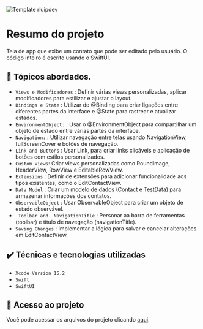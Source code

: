 
![Template rluipdev]()
 # Resumo do projeto
Tela de app que exibe um contato que pode ser editado pelo usuário. O código inteiro é escrito usando o SwiftUI.

## 🔨 Tópicos abordados.
 
- `Views e Modificadores` : Definir várias views personalizadas, aplicar modificadores para estilizar e ajustar o layout.
- `Bindings e State` :  Utilizar de @Binding para criar ligações entre diferentes partes da interface e @State para rastrear e atualizar estados.
- `EnvironmentObject:` : Usar o @EnvironmentObject para compartilhar um objeto de estado entre várias partes da interface.
-  `Navigation:` : Utilizar  navegação entre telas usando NavigationView, fullScreenCover e botões de navegação.
-  `Link and Buttons` :  Usar Link,  para criar links clicáveis e aplicação de botões com estilos personalizados.
- `Custom Views`: Criar views personalizadas como RoundImage, HeaderView, RowView e EditableRowView.
- `Extensions` : Definir de extensões para adicionar funcionalidade aos tipos existentes, como o EditContactView.
- `Data Model` : Criar  um modelo de dados (Contact e TestData) para armazenar informações dos contatos.
- `ObservableObject` : Usar ObservableObject para criar um objeto de estado observável.
- ` Toolbar and  NavigationTitle` : Personar aa barra de ferramentas (toolbar) e título de navegação (navigationTitle).
- `Saving Changes` : Implementar a lógica para salvar e cancelar alterações em EditContactView.

 
## ✔️ Técnicas e tecnologias utilizadas

- ``Xcode Version 15.2``
- ``Swift``
- ``SwiftUI``

## 📁 Acesso ao projeto
Você pode acessar os arquivos do projeto clicando [aqui](https://github.com/rluispdev/contact/tree/main/Contact).
          
          
 
